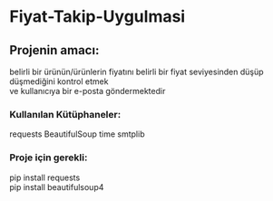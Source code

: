 # Fiyat-Takip-Uygulmasi
 
## Projenin amacı: <br>
belirli bir ürünün/ürünlerin fiyatını belirli bir fiyat seviyesinden düşüp düşmediğini kontrol etmek <br>
ve kullanıcıya bir e-posta göndermektedir



### Kullanılan Kütüphaneler:
requests
BeautifulSoup
time
smtplib

### Proje için gerekli:
pip install requests <br>
pip install beautifulsoup4
